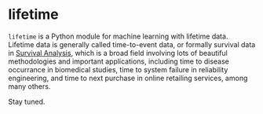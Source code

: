 # lifetime 

`lifetime` is a Python module for machine learning with lifetime data. Lifetime data is generally called time-to-event data, or formally survival data in [Survival Analysis](https://en.wikipedia.org/wiki/Survival_analysis), which is a broad field involving lots of beautiful methodologies and important applications, including time to disease occurrance in biomedical studies, time to system failure in reliability engineering, and time to next purchase in online retailing services, among many others.

Stay tuned.
